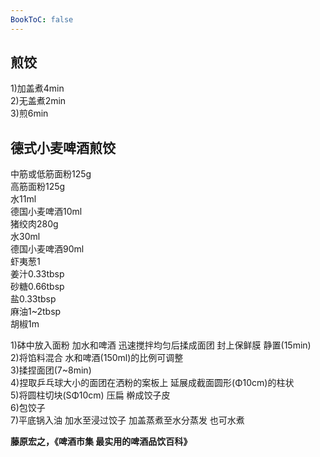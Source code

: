 ```yaml
---
BookToC: false
---
```


## 煎饺

1)加盖煮4min  
2)无盖煮2min  
3)煎6min

## 德式小麦啤酒煎饺

中筋或低筋面粉125g  
高筋面粉125g  
水11ml  
德国小麦啤酒10ml  
猪绞肉280g  
水30ml  
德国小麦啤酒90ml  
虾夷葱1  
姜汁0.33tbsp  
砂糖0.66tbsp  
盐0.33tbsp  
麻油1~2tbsp  
胡椒1m

1)砵中放入面粉 加水和啤酒 迅速搅拌均匀后揉成面团 封上保鲜膜 静置(15min)  
2)将馅料混合 水和啤酒(150ml)的比例可调整  
3)揉捏面团(7~8min)  
4)捏取乒乓球大小的面团在洒粉的案板上 延展成截面圆形(Φ10cm)的柱状  
5)将圆柱切块(SΦ10cm) 压扁 檊成饺子皮  
6)包饺子  
7)平底锅入油 加水至浸过饺子 加盖蒸煮至水分蒸发 也可水煮

**藤原宏之，《啤酒市集 最实用的啤酒品饮百科》**
